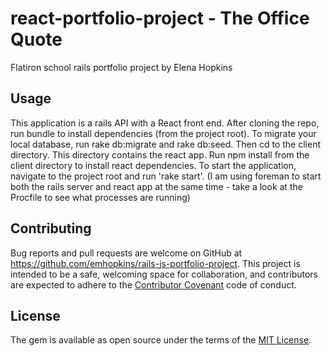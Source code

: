 # react-portfolio-project - The Office Quote 

Flatiron school rails portfolio project by Elena Hopkins

## Usage

This application is a rails API with a React front end. After cloning the repo, run bundle to install dependencies (from the project root). To migrate your local database, run rake db:migrate and rake db:seed.  Then cd to the client directory.  This directory contains the react app.  Run npm install from the client directory to install react dependencies.  To start the application, navigate to the project root and run 'rake start'.  (I am using foreman to start both the rails server and react app at the same time - take a look at the Procfile to see what processes are running)

## Contributing

Bug reports and pull requests are welcome on GitHub at https://github.com/emhopkins/rails-js-portfolio-project. This project is intended to be a safe, welcoming space for collaboration, and contributors are expected to adhere to the [Contributor Covenant](contributor-covenant.org) code of conduct.


## License

The gem is available as open source under the terms of the [MIT License](http://opensource.org/licenses/MIT).